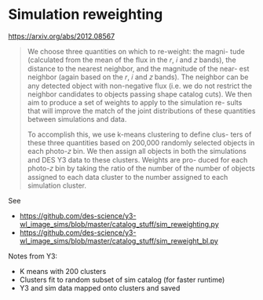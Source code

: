 # Simulation reweighting

https://arxiv.org/abs/2012.08567

> We choose three quantities on which to re-weight: the magni-
tude (calculated from the mean of the flux in the 𝑟, 𝑖 and 𝑧 bands),
the distance to the nearest neighbor, and the magnitude of the near-
est neighbor (again based on the 𝑟, 𝑖 and 𝑧 bands). The neighbor can
be any detected object with non-negative flux (i.e. we do not restrict
the neighbor candidates to objects passing shape catalog cuts). We
then aim to produce a set of weights to apply to the simulation re-
sults that will improve the match of the joint distributions of these
quantities between simulations and data.
>
> To accomplish this, we use k-means clustering to define clus-
ters of these three quantities based on 200,000 randomly selected
objects in each photo-𝑧 bin. We then assign all objects in both the
simulations and DES Y3 data to these clusters. Weights are pro-
duced for each photo-𝑧 bin by taking the ratio of the number of
the number of objects assigned to each data cluster to the number
assigned to each simulation cluster.

See
- https://github.com/des-science/y3-wl_image_sims/blob/master/catalog_stuff/sim_reweighting.py
- https://github.com/des-science/y3-wl_image_sims/blob/master/catalog_stuff/sim_reweight_bl.py

Notes from Y3:
- K means with 200 clusters
- Clusters fit to random subset of sim catalog (for faster runtime)
- Y3 and sim data mapped onto clusters and saved